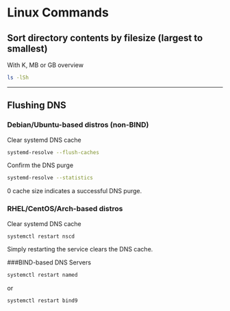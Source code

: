 # Linux Commands

## Sort directory contents by filesize (largest to smallest)
With K, MB or GB overview
```bash
ls -lSh
```

***

## Flushing DNS

### Debian/Ubuntu-based distros (non-BIND)
Clear systemd DNS cache
```bash
systemd-resolve --flush-caches
```

Confirm the DNS purge
```bash
systemd-resolve --statistics
```
0 cache size indicates a successful DNS purge.

### RHEL/CentOS/Arch-based distros
Clear systemd DNS cache
```bash
systemctl restart nscd
```

Simply restarting the service clears the DNS cache.

###BIND-based DNS Servers
```bash
systemctl restart named
```
or
```bash
systemctl restart bind9
```
